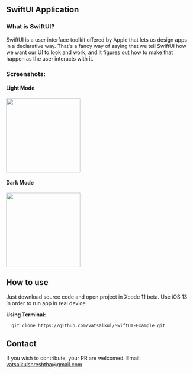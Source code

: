 ## SwiftUI Application
### What is SwiftUI?

SwiftUI is a user interface toolkit offered by Apple that lets us design apps in a declarative way. That's a fancy way of saying that we tell SwiftUI how we want our UI to look and work, and it figures out how to make that happen as the user interacts with it.

### Screenshots:
#### Light Mode
<img src="https://user-images.githubusercontent.com/30840527/62820709-923c9880-bb85-11e9-98ef-cb671ffa9203.png" width="200">

#### Dark Mode
<img src="https://user-images.githubusercontent.com/30840527/62820716-a5e7ff00-bb85-11e9-939e-ab3051476b72.png" width="200">

## How to use
Just download source code and open project in Xcode 11 beta.
Use iOS 13 in order to run app in real device

**Using Terminal:**
```
  git clone https://github.com/vatsalkul/SwiftUI-Example.git
  ```
 ## Contact
 If you wish to contribute, your PR are welcomed. Email: vatsalkulshreshtha@gmail.com
